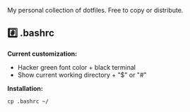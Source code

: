 My personal collection of dotfiles. Free to copy or distribute.

## :hash: .bashrc
**Current customization:**
* Hacker green font color + black terminal
* Show current working directory + "$" or "#"

**Installation:**

    cp .bashrc ~/
